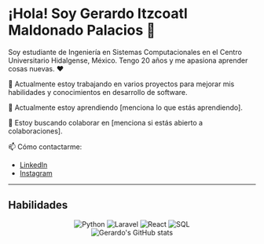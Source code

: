 
# ¡Hola! Soy Gerardo Itzcoatl Maldonado Palacios 👋

Soy estudiante de Ingeniería en Sistemas Computacionales en el Centro Universitario Hidalgense, México. Tengo 20 años y me apasiona aprender cosas nuevas. ❤️

🔭 Actualmente estoy trabajando en varios proyectos para mejorar mis habilidades y conocimientos en desarrollo de software.

🌱 Actualmente estoy aprendiendo [menciona lo que estás aprendiendo].

👯 Estoy buscando colaborar en [menciona si estás abierto a colaboraciones].

📫 Cómo contactarme:
   - [LinkedIn](https://www.linkedin.com/in/gerardo-itzcoatl-maldonado-palacios-b92975205/)
   - [Instagram](https://www.instagram.com/maldonadoitz/)

---

## Habilidades

<div align="center">
  <img src="https://img.shields.io/badge/Python-3776AB?style=for-the-badge&logo=python&logoColor=white" alt="Python">
  <img src="https://img.shields.io/badge/Laravel-FF2D20?style=for-the-badge&logo=laravel&logoColor=white" alt="Laravel">
  <img src="https://img.shields.io/badge/React-61DAFB?style=for-the-badge&logo=react&logoColor=white" alt="React">
  <img src="https://img.shields.io/badge/SQL-003B57?style=for-the-badge&logo=postgresql&logoColor=white" alt="SQL">
</div>

<div align="center">
  <img src="https://github-readme-stats.vercel.app/api?username=itzcoatl397&show_icons=true&theme=radical" alt="Gerardo's GitHub stats">
</div>


